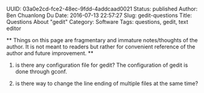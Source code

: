 UUID: 03a0e2cd-fce2-48ec-9fdd-4addcaad0021
Status: published
Author: Ben Chuanlong Du
Date: 2016-07-13 22:57:27
Slug: gedit-questions
Title: Questions About "gedit" 
Category: Software
Tags: questions, gedit, text editor 

**
Things on this page are fragmentary and immature notes/thoughts of the author. 
It is not meant to readers but rather for convenient reference of the author and future improvement.
**
 
1. is there any configuration file for gedit? The configuration of gedit is done through gconf.

2. is there way to change the line ending of multiple files at the same time? 

